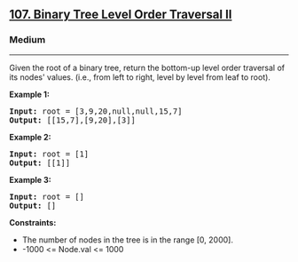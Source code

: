 <h2><a href="https://leetcode.com/problems/binary-tree-level-order-traversal-ii">107. Binary Tree Level Order Traversal II</a></h2>
<h3>Medium</h3>
<hr>
<p>Given the root of a binary tree, return the bottom-up level order traversal of its nodes' values. (i.e., from left to right, level by level from leaf to root).</p>
<p><strong>Example 1:</strong></p>
<pre>
<strong>Input:</strong> root = [3,9,20,null,null,15,7]
<strong>Output:</strong> [[15,7],[9,20],[3]]
</pre>
<p><strong>Example 2:</strong></p>
<pre>
<strong>Input:</strong> root = [1]
<strong>Output:</strong> [[1]]
</pre>
<p><strong>Example 3:</strong></p>
<pre>
<strong>Input:</strong> root = []
<strong>Output:</strong> []
</pre>
<p><strong>Constraints:</strong></p>
<ul>
<li>The number of nodes in the tree is in the range [0, 2000].</li>
<li>-1000 <= Node.val <= 1000</li>
</ul>
